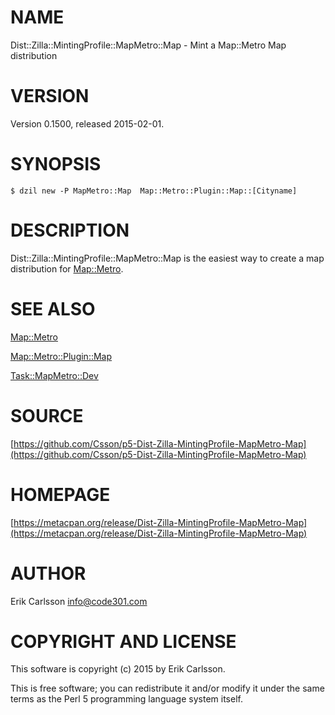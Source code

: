 # NAME

Dist::Zilla::MintingProfile::MapMetro::Map - Mint a Map::Metro Map distribution

# VERSION

Version 0.1500, released 2015-02-01.

# SYNOPSIS

    $ dzil new -P MapMetro::Map  Map::Metro::Plugin::Map::[Cityname]

# DESCRIPTION

Dist::Zilla::MintingProfile::MapMetro::Map is the easiest way to create a map distribution for [Map::Metro](https://metacpan.org/pod/Map::Metro).

# SEE ALSO

[Map::Metro](https://metacpan.org/pod/Map::Metro)

[Map::Metro::Plugin::Map](https://metacpan.org/pod/Map::Metro::Plugin::Map)

[Task::MapMetro::Dev](https://metacpan.org/pod/Task::MapMetro::Dev)

# SOURCE

[https://github.com/Csson/p5-Dist-Zilla-MintingProfile-MapMetro-Map](https://github.com/Csson/p5-Dist-Zilla-MintingProfile-MapMetro-Map)

# HOMEPAGE

[https://metacpan.org/release/Dist-Zilla-MintingProfile-MapMetro-Map](https://metacpan.org/release/Dist-Zilla-MintingProfile-MapMetro-Map)

# AUTHOR

Erik Carlsson <info@code301.com>

# COPYRIGHT AND LICENSE

This software is copyright (c) 2015 by Erik Carlsson.

This is free software; you can redistribute it and/or modify it under
the same terms as the Perl 5 programming language system itself.
